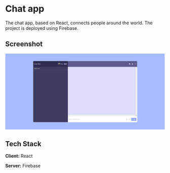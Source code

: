 # Chat app

The chat app, based on React, connects people around the world. The project is deployed using Firebase.

## Screenshot

![App Screenshot](https://github.com/RoiYehezkel/chat/blob/main/public/snapshot.png?raw=true)

## Tech Stack

**Client:** React

**Server:** Firebase
